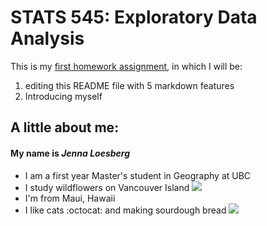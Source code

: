 # STATS 545: Exploratory Data Analysis
This is my [first homework assignment](https://stat545.stat.ubc.ca/evaluation/hw01/hw01/), in which I will be:
1. editing this README file with 5 markdown features
2. Introducing myself

## __A little about me:__

#### My name is _Jenna Loesberg_
* I am a first year Master's student in Geography at UBC
* I study wildflowers on Vancouver Island
  ![](https://blazingstargardens.com/wp-content/uploads/2017/06/DSC_1089.jpg)
* I'm from Maui, Hawaii
* I like cats :octocat: and making sourdough bread
  ![](https://breadtopia.com/wp-content/uploads/2016/08/rye-loaf-e1483958824621.jpg)
